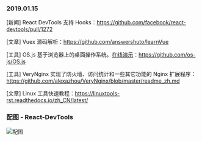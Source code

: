 ### 2019.01.15

[新闻] React DevTools 支持 Hooks：<https://github.com/facebook/react-devtools/pull/1272>

[文章] Vuex 源码解析：<https://github.com/answershuto/learnVue>

[工具] OS.js 基于浏览器上的桌面操作系统。[在线演示](https://demo.os-js.org/)：<https://github.com/os-js/OS.js>

[工具] VeryNginx 实现了防火墙、访问统计和一些其它功能的 Nginx 扩展程序：<https://github.com/alexazhou/VeryNginx/blob/master/readme_zh.md>

[文章] Linux 工具快速教程：<https://linuxtools-rst.readthedocs.io/zh_CN/latest/>

### 配图 - React-DevTools
![配图](https://user-images.githubusercontent.com/29597/51054260-26636480-1591-11e9-97db-0bfe2ec8a878.gif)
